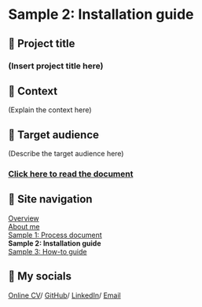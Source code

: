 
# Sample 2: Installation guide

## 💼 Project title

### (Insert project title here)

## 📂 Context

(Explain the context here)

## 👥 Target audience

(Describe the target audience here)

### [Click here to read the document](sample-2.md)

## 📍 Site navigation

[Overview](README.md)  
[About me](about-me.md)     
[Sample 1: Process document](sample-1-overview.md)   
**Sample 2: Installation guide**  
[Sample 3: How-to guide](sample-3-overview.md)

## 💌 My socials

[Online CV](https://marytanaelwriter.com/)/ [GitHub](https://github.com/marytanaelwriter)/ [LinkedIn](https://www.linkedin.com/in/marytanaelwriter/)/  [Email](mailto:marytanaelwriter@gmail.com)
